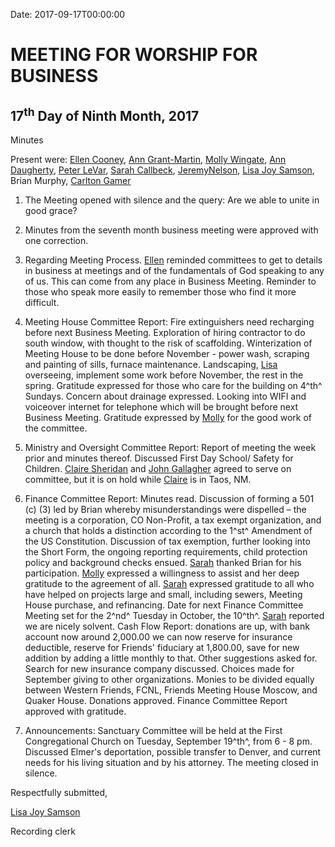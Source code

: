 Date: 2017-09-17T00:00:00

[AnnDaugherty]: /Friends/AnnDaugherty
[AnnGrantMartin]: /Friends/AnnGrantMartin
[AustinHawk]: /Friends/AustinHawk
[BarbCromwell]: /Friends/BarbCromwell
[BrianSojourner]: /Friends/BrianSojourner
[BriannaHawk]: /Friends/BriannaHawk
[CarltonGamer]: /Friends/CarltonGamer
[ClaireSheridan]: /Friends/ClaireSheridan
[ConstanceGale]: /Friends/ConstanceGale
[ChrisParadise]: /Friends/ChrisParadise
[EllenCooney]: /Friends/EllenCooney
[HollyGrasso]: /Friends/HollyGrasso
[JeremyNelson]: /Friends/JeremyNelson
[JohnGallagher]: /Friends/JohnGallagher
[JonathanMcFee]: /Friends/JonathanMcFee
[JohnRobey]: /Friends/JohnRobey
[JudithMcKay]: /Friends/JudithMcKay
[LindaSegar]: /Friends/LindaSegar
[LisaJoySamson]: /Friends/LisaJoySamson
[LisaLister]: /Friends/LisaLister
[PeterLeVar]: /Friends/PeterLeVar
[JuliaRotenValdez]: /Friends/JuliaRotenValdez
[KenMcKay]: /Friends/KenMcKay
[KelseyKennedy]: /Friends/KelseyKennedy
[MelissaVuto]: /Friends/MelissaVuto
[MollyWingate]: /Friends/MollyWingate
[NancyAndrews]: /Friends/NancyAndrews
[PhilFriesen]: /Friends/PhilFriesen
[SarahCallback]: /Friends/SarahCallback
[SherryMacMahon]: /Friends/SherryMacMahon]
[SueLauther]: /Friends/SueLauther
[SueLathrop]: /Friends/SueLathrop

# MEETING FOR WORSHIP FOR BUSINESS

## 17<sup>th</sup> Day of Ninth Month, 2017

Minutes

Present were: [Ellen Cooney][EllenCooney], [Ann Grant-Martin][AnnGrantMartin], 
[Molly Wingate][MollyWingate], [Ann Daugherty][AnnDaugherty], 
[Peter LeVar][PeterLeVar], [Sarah Callbeck][SarahCallback], [JeremyNelson][JeremyNelson], 
[Lisa Joy Samson][LisaJoySamson], Brian Murphy, [Carlton Gamer][CarltonGamer]


1.  The Meeting opened with silence and the query: Are we able to unite
    in good grace?

2.  Minutes from the seventh month business meeting were approved with
    one correction.

3.  Regarding Meeting Process. [Ellen][EllenCooney] reminded committees to get to
    details in business at meetings and of the fundamentals of God
    speaking to any of us. This can come from any place in Business
    Meeting. Reminder to those who speak more easily to remember those
    who find it more difficult.

4.  Meeting House Committee Report: Fire extinguishers need recharging
    before next Business Meeting. Exploration of hiring contractor to do
    south window, with thought to the risk of scaffolding. Winterization
    of Meeting House to be done before November - power wash, scraping
    and painting of sills, furnace maintenance. Landscaping, [Lisa][LisaLister]
    overseeing, implement some work before November, the rest in the
    spring. Gratitude expressed for those who care for the building on
    4^th^ Sundays. Concern about drainage expressed. Looking into WIFI
    and voiceover internet for telephone which will be brought before
    next Business Meeting. Gratitude expressed by [Molly][MollyWingate] for the good
    work of the committee.

5.  Ministry and Oversight Committee Report: Report of meeting the week
    prior and minutes thereof. Discussed First Day School/ Safety for
    Children. [Claire Sheridan][ClaireSheridan] and [John Gallagher][JohnGallagher]
    agreed to serve on committee, but it is on hold while [Claire][ClaireSheridan] 
    is in Taos, NM.
    

6.  Finance Committee Report: Minutes read. Discussion of forming a 501
    (c) (3) led by Brian whereby misunderstandings were dispelled – the
    meeting is a corporation, CO Non-Profit, a tax exempt organization,
    and a church that holds a distinction according to the 1^st^
    Amendment of the US Constitution. Discussion of tax exemption,
    further looking into the Short Form, the ongoing reporting
    requirements, child protection policy and background checks ensued.
    [Sarah][SarahCallback] thanked Brian for his participation. [Molly][MollyWingate] expressed a
    willingness to assist and her deep gratitude to the agreement of
    all. [Sarah][SarahCallback] expressed gratitude to all who have helped on projects
    large and small, including sewers, Meeting House purchase, and
    refinancing. Date for next Finance Committee Meeting set for the
    2^nd^ Tuesday in October, the 10^th^. [Sarah][SarahCallback] reported we are nicely
    solvent. Cash Flow Report: donations are up, with bank account now
    around 2,000.00 we can now reserve for insurance deductible, reserve
    for Friends' fiduciary at 1,800.00, save for new addition by adding
    a little monthly to that. Other suggestions asked for. Search for
    new insurance company discussed. Choices made for September giving
    to other organizations. Monies to be divided equally between Western
    Friends, FCNL, Friends Meeting House Moscow, and Quaker House.
    Donations approved. Finance Committee Report approved with
    gratitude.

7.  Announcements: Sanctuary Committee will be held at the First
    Congregational Church on Tuesday, September 19^th^, from 6 - 8 pm.
    Discussed Elmer's deportation, possible transfer to Denver, and
    current needs for his living situation and by his attorney. The
    meeting closed in silence.

Respectfully submitted,

[Lisa Joy Samson][LisaJoySamson]

Recording clerk
